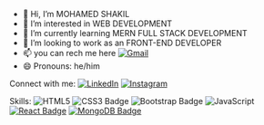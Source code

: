 - 👋 Hi, I’m MOHAMED SHAKIL
- 👀 I’m interested in WEB DEVELOPMENT
- 🌱 I’m currently learning MERN FULL STACK DEVELOPMENT
- 💞️ I’m looking to work as an FRONT-END DEVELOPER
- 📫 you can rech me here [![Gmail](https://img.shields.io/badge/Gmail-D14836?style=for-the-badge&logo=gmail&logoColor=white)](mailto:mohamedshakil883@gmail.com)
- 😄 Pronouns: he/him
 
Connect with me: 
[![LinkedIn](https://img.shields.io/badge/linkedin-%230077B5.svg?style=for-the-badge&logo=linkedin&logoColor=white)](https://www.linkedin.com/in/mohamed-shakil-3260b3309/) [![Instagram](https://img.shields.io/badge/Instagram-%23E4405F.svg?style=for-the-badge&logo=Instagram&logoColor=white)](https://www.instagram.com/mdshakiill)

Skills: 
![HTML5](https://img.shields.io/badge/html5-%23E34F26.svg?style=for-the-badge&logo=html5&logoColor=white)  ![CSS3 Badge](https://img.shields.io/badge/CSS3-1572B6?style=for-the-badge&logo=css3&logoColor=white) ![Bootstrap Badge](https://img.shields.io/badge/Bootstrap-563D7C?style=for-the-badge&logo=bootstrap&logoColor=white) ![JavaScript](https://img.shields.io/badge/javascript-%23323330.svg?style=for-the-badge&logo=javascript&logoColor=%23F7DF1E)  [![React Badge](https://img.shields.io/badge/-React-61DBFB?style=for-the-badge&labelColor=black&logo=react&logoColor=61DBFB)](#)  [![MongoDB Badge](https://img.shields.io/badge/MongoDB-4EA94B?style=for-the-badge&logo=mongodb&logoColor=white)](#)

